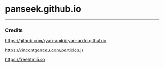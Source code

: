 # panseek.github.io
---
### Credits
https://github.com/ryan-andri/ryan-andri.github.io

https://vincentgarreau.com/particles.js

https://freehtml5.co
